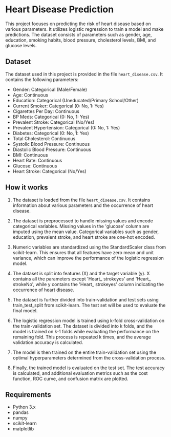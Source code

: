 # Heart Disease Prediction

This project focuses on predicting the risk of heart disease based on various parameters. It utilizes logistic regression to train a model and make predictions. The dataset consists of parameters such as gender, age, education, smoking habits, blood pressure, cholesterol levels, BMI, and glucose levels.

## Dataset

The dataset used in this project is provided in the file `heart_disease.csv`. It contains the following parameters:

- Gender: Categorical (Male/Female)
- Age: Continuous
- Education: Categorical (Uneducated/Primary School/Other)
- Current Smoker: Categorical (0: No, 1: Yes)
- Cigarettes Per Day: Continuous
- BP Meds: Categorical (0: No, 1: Yes)
- Prevalent Stroke: Categorical (No/Yes)
- Prevalent Hypertension: Categorical (0: No, 1: Yes)
- Diabetes: Categorical (0: No, 1: Yes)
- Total Cholesterol: Continuous
- Systolic Blood Pressure: Continuous
- Diastolic Blood Pressure: Continuous
- BMI: Continuous
- Heart Rate: Continuous
- Glucose: Continuous
- Heart Stroke: Categorical (No/Yes)

## How it works

1. The dataset is loaded from the file `heart_disease.csv`. It contains information about various parameters and the occurrence of heart disease.

2. The dataset is preprocessed to handle missing values and encode categorical variables. Missing values in the 'glucose' column are imputed using the mean value. Categorical variables such as gender, education, prevalent stroke, and heart stroke are one-hot encoded.

3. Numeric variables are standardized using the StandardScaler class from scikit-learn. This ensures that all features have zero mean and unit variance, which can improve the performance of the logistic regression model.

4. The dataset is split into features (X) and the target variable (y). X contains all the parameters except 'Heart_ strokeyes' and 'Heart_ strokeNo', while y contains the 'Heart_ strokeyes' column indicating the occurrence of heart disease.

5. The dataset is further divided into train-validation and test sets using train_test_split from scikit-learn. The test set will be used to evaluate the final model.

6. The logistic regression model is trained using k-fold cross-validation on the train-validation set. The dataset is divided into k folds, and the model is trained on k-1 folds while evaluating the performance on the remaining fold. This process is repeated k times, and the average validation accuracy is calculated.

7. The model is then trained on the entire train-validation set using the optimal hyperparameters determined from the cross-validation process.

8. Finally, the trained model is evaluated on the test set. The test accuracy is calculated, and additional evaluation metrics such as the cost function, ROC curve, and confusion matrix are plotted.

## Requirements

- Python 3.x
- pandas
- numpy
- scikit-learn
- matplotlib


